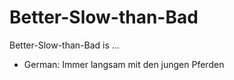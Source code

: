 # Better-Slow-than-Bad

Better-Slow-than-Bad is ...

- German: Immer langsam mit den jungen Pferden
